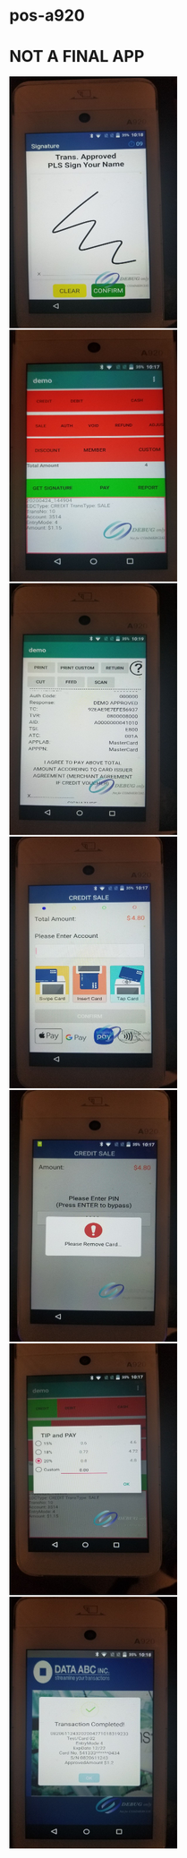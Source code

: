 # pos-a920
<h1> NOT A FINAL APP </h1>
<img width="300px" height="450px" src="https://github.com/timhdang/pos-a920/blob/main/collect%20signature.jpg"/>
<img width="300px" height="450px" src="https://github.com/timhdang/pos-a920/blob/main/demo%20user%20ui.jpg"/>
<img width="300px" height="450px" src="https://github.com/timhdang/pos-a920/blob/main/info.jpg"/>
<img width="300px" height="450px" src="https://github.com/timhdang/pos-a920/blob/main/insert%20card.jpg"/>
<img width="300px" height="450px" src="https://github.com/timhdang/pos-a920/blob/main/remove%20card.jpg"/>
<img width="300px" height="450px" src="https://github.com/timhdang/pos-a920/blob/main/tip%20options.jpg"/>
<img width="300px" height="450px" src="https://github.com/timhdang/pos-a920/blob/main/transaction%20completed.jpg"/>
